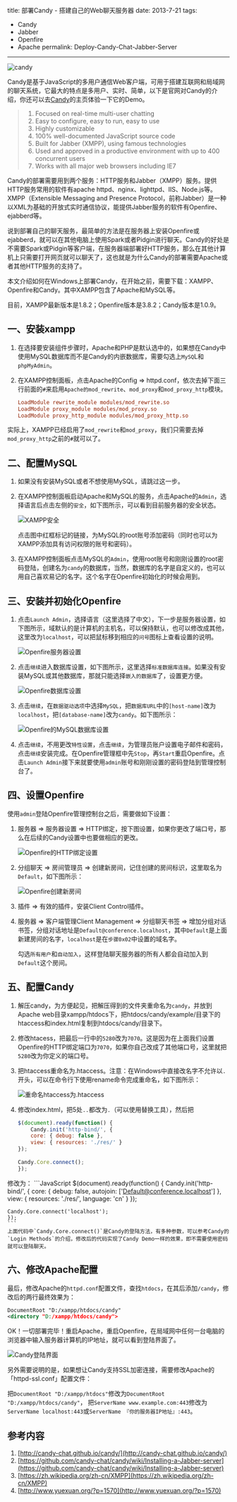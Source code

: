 title: 部署Candy - 搭建自己的Web聊天服务器
date: 2013-7-21
tags:
- Candy
- Jabber
- Openfire
- Apache
permalink: Deploy-Candy-Chat-Jabber-Server
---

![candy][candy01]

Candy是基于JavaScript的多用户通信Web客户端，可用于搭建互联网和局域网的聊天系统，它最大的特点是多用户、实时、简单，以下是官网对Candy的介绍，你还可以去[Candy](http://candy-chat.github.io/candy/)的主页体验一下它的Demo。

> 1. Focused on real-time multi-user chatting
> 2. Easy to configure, easy to run, easy to use
> 3. Highly customizable
> 4. 100% well-documented JavaScript source code
> 5. Built for Jabber (XMPP), using famous technologies
> 6. Used and approved in a productive environment with up to 400 concurrent users
> 7. Works with all major web browsers including IE7

Candy的部署需要用到两个服务：HTTP服务和Jabber（XMPP）服务。提供HTTP服务常用的软件有apache httpd、nginx、lighttpd、IIS、Node.js等。XMPP（Extensible Messaging and Presence Protocol，前称Jabber）是一种以XML为基础的开放式实时通信协议，能提供Jabber服务的软件有Openfire、ejabberd等。

说到部署自己的聊天服务，最简单的方法是在服务器上安装Openfire或ejabberd，就可以在其他电脑上使用Spark或者Pidgin进行聊天。Candy的好处是不需要Spark或Pidgin等客户端，在服务器端部署好HTTP服务，那么在其他计算机上只需要打开网页就可以聊天了，这也就是为什么Candy的部署需要Apache或者其他HTTP服务的支持了。

本文介绍如何在Windows上部署Candy，在开始之前，需要下载：XAMPP、Openfire和Candy。其中XAMPP包含了Apache和MySQL等。

目前，XAMPP最新版本是1.8.2；Openfire版本是3.8.2；Candy版本是1.0.9。

## 一、安装xampp

1. 在选择要安装组件步骤时，Apache和PHP是默认选中的，如果想在Candy中使用MySQL数据库而不是Candy的内嵌数据库，需要勾选上`MySQ`L和`phpMyAdmin`。

2. 在XAMPP控制面板，点击Apache的Config => httpd.conf，依次去掉下面三行前面的`#`来启用`Apache的mod_rewrite`、`mod_proxy`和`mod_proxy_http`模块。
    ```ini
    LoadModule rewrite_module modules/mod_rewrite.so
    LoadModule proxy_module modules/mod_proxy.so
    LoadModule proxy_http_module modules/mod_proxy_http.so
    ```
实际上，XAMPP已经启用了`mod_rewrite`和`mod_proxy`，我们只需要去掉`mod_proxy_http`之前的`#`就可以了。

## 二、配置MySQL

1. 如果没有安装MySQL或者不想使用MySQL，请跳过这一步。

2. 在XAMPP控制面板启动Apache和MySQL的服务，点击Apache的`Admin`，选择语言后点击左侧的`安全`，如下图所示，可以看到目前服务器的安全状态。

    ![XAMPP安全][xampp01]

    点击图中红框标记的链接，为MySQL的root账号添加密码（同时也可以为XAMPP添加具有访问权限的账号和密码）。

3. 在XAMPP控制面板点击MySQL的`Admin`，使用root账号和刚刚设置的root密码登陆，创建名为`candy`的数据库，当然，数据库的名字是自定义的，也可以用自己喜欢易记的名字。这个名字在Openfire初始化的时候会用到。

## 三、安装并初始化Openfire

1. 点击`Launch Admin`，选择语言（这里选择了中文），下一步是服务器设置，如下图所示，域默认的是计算机的主机名，可以保持默认，也可以修改成其他，这里改为`localhost`，可以把鼠标移到相应的`问号`图标上查看设置的说明。

	![Openfire服务器设置][openfire01]

2. 点击`继续`进入数据库设置，如下图所示，这里选择`标准数据库连接`。如果没有安装MySQL或其他数据库，那就只能选择`嵌入的数据库`了，设置更方便。

	![Openfire数据库设置][openfire02]

3. 点击`继续`，在`数据驱动选项`中选择`MySQL`，把`数据库URL`中的`[host-name]`改为`localhost`，把`[database-name]`改为`candy`。如下图所示：

	![Openfire的MySQL数据库设置][openfire03]

4. 点击`继续`，不用更改`特性设置`，点击`继续`，为管理员账户设置电子邮件和密码，点击`继续`安装完成。在Openfire管理框中先`Stop`，再`Start`重启Openfire。点击`Launch Admin`接下来就要使用`admin`账号和刚刚设置的密码登陆到管理控制台了。

## 四、设置Openfire

使用`admin`登陆Openfire管理控制台之后，需要做如下设置：

1. 服务器 => 服务器设置 => HTTP绑定，按下图设置，如果你更改了端口号，那么在后续的Candy设置中也要做相应的更改。

	![Openfire的HTTP绑定设置][openfire04]

2. 分组聊天 => 房间管理员 => 创建新房间，记住创建的房间标识，这里取名为`Default`，如下图所示：

	![Openfire创建新房间][openfire05]

3. 插件 => 有效的插件，安装Client Control插件。

4. 服务器 => 客户端管理Client Management => 分组聊天书签 => 增加分组对话书签，分组对话地址是`Default@conference.localhost`，其中`Default`是上面新建房间的名字，`localhost`是在`步骤0x02`中设置的域名字。

	勾选`所有用户`和`自动加入`，这样登陆聊天服务器的所有人都会自动加入到`Default`这个房间。

## 五、配置Candy

1. 解压candy，为方便起见，把解压得到的文件夹重命名为`candy`，并放到Apache web目录xampp/htdocs下，把htdocs/candy/example/目录下的htaccess和index.html复制到htdocs/candy/目录下。

2. 修改htacess，把最后一行中的`5280`改为`7070`。这是因为在上面我们设置Openfire的HTTP绑定端口为`7070`，如果你自己改成了其他端口号，这里就把`5280`改为你定义的端口号。
3. 把htaccess重命名为.htaccess。注意：在Windows中直接改名字不允许以`.`开头，可以在命令行下使用rename命令完成重命名，如下图所示：

	![重命名htaccess为.htaccess][cmd]

4. 修改index.html，把5处`..`都改为`.`（可以使用替换工具），然后把
    ```JavaScript
    $(document).ready(function() {
    	Candy.init('http-bind/', {
        core: { debug: false },
        view: { resources: './res/' }
    });
     
    Candy.Core.connect();
    });
    ```
修改为：
    ```JavaScript
    $(document).ready(function() {
    	Candy.init('http-bind/', {
    	core: { debug: false, autojoin: ['Default@conference.localhost'] },
    	view: { resources: './res/', language: 'cn' }
    });
    
    Candy.Core.connect('localhost');
    });
    ```
	上面代码中`Candy.Core.connect()`是Candy的登陆方法，有多种参数，可以参考Candy的`Login Methods`的介绍，修改后的代码实现了Candy Demo一样的效果，即不需要使用密码就可以登陆聊天。

## 六、修改Apache配置 

最后，修改Apache的`httpd.conf`配置文件，查找`htdocs`，在其后添加`/candy`，修改后的两行最终效果为：
```xml
DocumentRoot "D:/xampp/htdocs/candy"
<directory "D:/xampp/htdocs/candy">
```

OK！一切部署完毕！重启Apache，重启Openfire，在局域网中任何一台电脑的浏览器中输入服务器计算机的IP地址，就可以看到登陆界面了。

![Candy登陆界面][candy02]

另外需要说明的是，如果想让Candy支持SSL加密连接，需要修改Apache的「httpd-ssl.conf」配置文件：

把`DocumentRoot "D:/xampp/htdocs"`修改为`DocumentRoot "D:/xampp/htdocs/candy"`，
把`ServerName www.example.com:443`修改为`ServerName localhost:443`或`ServerName 『你的服务器IP地址』:443`。

## 参考内容

1. [http://candy-chat.github.io/candy/](http://candy-chat.github.io/candy/)
2. [https://github.com/candy-chat/candy/wiki/Installing-a-Jabber-server](https://github.com/candy-chat/candy/wiki/Installing-a-Jabber-server)
3. [https://zh.wikipedia.org/zh-cn/XMPP](https://zh.wikipedia.org/zh-cn/XMPP)
4. [http://www.yuexuan.org/?p=1570](http://www.yuexuan.org/?p=1570)


  [candy01]:https://i.imgur.com/4EvrCIf.png
  [xampp01]:https://i.imgur.com/qGRxqdB.png
  [openfire01]:https://i.imgur.com/bARhKBe.png
  [openfire02]:https://i.imgur.com/GIbcoZ9.png
  [openfire03]:https://i.imgur.com/8WfdZTt.png
  [openfire04]:https://i.imgur.com/JfZVREX.png
  [openfire05]:https://i.imgur.com/jlg1fXV.png
  [cmd]:https://i.imgur.com/83ENnjg.png
  [candy02]:http://i.imgur.com/bkrc69o.png
